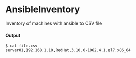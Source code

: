 # AnsibleInventory
Inventory of machines with ansible to CSV file


#### Output
```
$ cat file.csv 
server01,192.168.1.10,RedHat,3.10.0-1062.4.1.el7.x86_64
```
